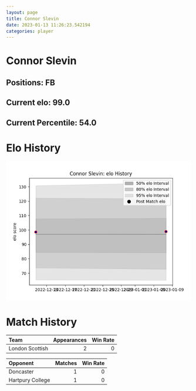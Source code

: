```yaml
---  
layout: page  
title: Connor Slevin  
date: 2023-01-13 11:26:23.542194  
categories: player  
---
```

# Connor Slevin

## Positions: FB

## Current elo: 99.0

## Current Percentile: 54.0

# Elo History


![elo history](history_ConnorSlevin.png)
# Match History


| Team            |   Appearances |   Win Rate |
|:----------------|--------------:|-----------:|
| London Scottish |             2 |          0 |

| Opponent         |   Matches |   Win Rate |
|:-----------------|----------:|-----------:|
| Doncaster        |         1 |          0 |
| Hartpury College |         1 |          0 |